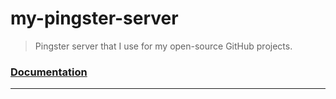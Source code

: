 # my-pingster-server

> Pingster server that I use for my open-source GitHub projects.

### [Documentation](https://github.com/zenmate/pingster-server)

---
